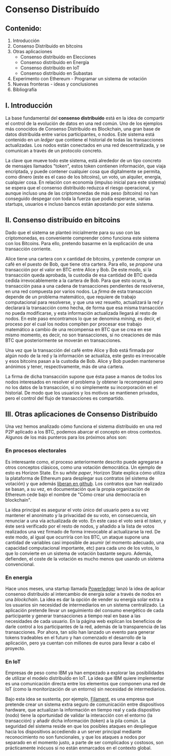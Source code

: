 # Consenso Distribuído

## Contenido:

 1. Introducción
 2. Consenso Distribuído en bitcoins
 3. Otras aplicaciones
      - Consenso distribuído en Elecciones
      - Consenso distribuído en Energía
      - Consenso distribuído en IoT
      - Consenso distribuído en Subastas
 4. Experimento con Ethereum - Programar un sistema de votación
 5. Nuevas fronteras - ideas y conclusiones
 6. Bibliografía

## I. Introducción

La base fundamental del **consenso distribuído** está en la idea de compartir el control de la evolución de datos en una red común. Uno de los ejemplos más conocidos de Consenso Distribuído es Blockchain, una gran base de datos distribuída entre varios participantes, o nodos. Este sistema está contenido en un _ledger_ que contiene el historial de todas las transacciones actualizadas. Los nodos están conectados en una red descentralizada, y se comunican a través de un protocolo concreto.

La clave que mueve todo este sistema, está alrededor de un tipo concreto de mensajes llamados "token", estos token contienen información, que viaja encriptada, y puede contener cualquier cosa que digitalmente se permita, como dinero (este es el caso de los bitcoins), un voto, un alquiler, energía, cualquier cosa. En relación con economía (impulso inicial para este sistema) se espera que el consenso distribuído reduzca el riesgo operacional, y aunque incluso una de las criptomonedas de más peso (bitcoins) no han conseguido despegar con toda la fuerza que podía esperarse, varias startups, usuarios e incluso bancos están apostando por este sistema.

## II. Consenso distribuído en bitcoins

Dado que el sistema se planteó inicialmente para su uso con las criptomonedas, es conveniente comprender cómo funciona este sistema con los Bitcoins. Para ello, pretendo basarme en la explicación de una transacción corriente.

Alice tiene una cartera con x cantidad de bitcoins, y pretende comprar un café en el puesto de Bob, que tiene otra cartera. Para ello, se _propone_ una transacción por el valor en BTC entre Alice y Bob. De este modo, si la transacción queda aprobada, la custodia de esa cantidad de BTC queda cedida irrevocablemente a la cartera de Bob. Para que esto ocurra, la transacción pasa a una cadena de transacciones pendientes de resolverse, en una red compuesta por varios nodos. La _firma_ de esta transacción depende de un problema matemático, que requiere de trabajo computacional para resolverse, y que una vez resuelto, actualizará la red y declarará la transacción como hecha, de forma que esa misma transacción no pueda modificarse, y esta información actualizada llegará al resto de nodos. En este paso encontramos lo que se denomina _mining_, es decir, el proceso por el cual los nodos compiten por procesar ese trabajo matemático a cambio de una recompensa en BTC que se crea en ese mismo momento, es decir, no son transacciones, si no creaciones de más BTC que posteriormente se moverán en transacciones.

Una vez que la transacción del café entre Alice y Bob está firmada por algún nodo de la red y la información se actualiza, este gesto es irrevocable y esos bitcoins pasan a la custodia de Bob. Alice y Bob pueden mantenerse anónimos y tener, respectivamente, más de una cartera.

La firma de dicha transacción supone que ésta pase a manos de todos los nodos interesados en resolver el problema (y obtener la recompensa) pero no los datos de la transacción, si no simplemente su incorporación en el historial. De modo que los usuarios y los motivos se mantienen privados, pero el control del flujo de transacciones es compartido.

## III. Otras aplicaciones de Consenso Distribuído

Una vez hemos analizado cómo funciona el sistema distribuído en una red P2P aplicado a los BTC, podemos abarcar el concepto en otros contextos. Algunos de los más punteros para los próximos años son:

### En procesos electorales

Es interesante como, el proceso anteriormente descrito puede agregarse a otros conceptos clásicos, como una votación democrática. Un ejemplo de esto es Horizon State. En su _white paper_, Horizon State explica cómo utiliza la plataforma de Ethereum para desplegar sus contratos (el sistema de votación) y que además [liberan en github](). Los contratos que han realizado se basan, a su vez, en documentación que la propia organización de Ethereum cede bajo el nombre de "Cómo crear una democracia en blockchain".

La idea principal es asegurar el voto único del usuario pero a su vez mantener el anonimato y la privacidad de su voto, en consecuencia, sin renunciar a una vía actualizada de voto. En este caso el voto será el _token_, y éste será verificado por el resto de nodos, y añadido a la lista de votos realizados una vez firmado de forma irrevocable al actualizarse la red. De este modo, al igual que ocurriría con los BTC, un ataque supone una cantidad de variables casi imposible de asumir (el momento adecuado, una capacidad computacional importante, etc) para cada uno de los votos, lo que lo convierte en un sistema de votación bastante seguro. Además, defienden, el coste de la votación es mucho menos que usando un sistema convencional.   

### En energía

Hace unos meses, una startup llamada [Powerledger](https://tge.powerledger.io) lanzó la idea de aplicar consenso distribuído al intercambio de energía solar a través de nodos en una _blockchain_. La idea es dar la opción de vender su energía solar extra a los usuarios sin necesidad de intermediarios en un sistema centralizado. La aplicación pretende llevar un seguimiento del consumo energético de cada participante y generar transacciones a tiempo real en base a las necesidades de cada usuario. En la página web explican los beneficios de darle control a los participantes de la red, además de la transparencia de las transacciones. Por ahora, tan sólo han lanzado un evento para generar tokens tradeables en el futuro y han comenzado el desarrollo de la aplicación, pero ya cuentan con millones de euros para llevar a cabo el proyecto.

### En IoT

Empresas de peso como IBM ya han empezado a explorar las posibilidades de utilizar el modelo distribuído en IoT. La idea que IBM quiere implementar es una comunicación directa entre los elementos que componen una red de IoT (como la monitorización de un entorno) sin necesidad de intermediarios.

Bajo esta idea se sustenta, por ejemplo, [Filament](https://filament.com), es una empresa que pretende crear un sistema extra seguro de comunicación entre dispositivos hardware, que actualizan la información en tiempo real y cada dispositivo (nodo) tiene la oportunidad de validar la interacción con el entorno (la transacción) y añadir dicha información (token) a la pila común. La seguridad del sistema reside en que los posibles ataques en despliegue hacia los dispositivos accediendo a un server principal mediante reconocimiento no son funcionales, y que los ataques a nodos por separado en el momento justo, a parte de ser complicados y costosos, son prácticamente inócuos si no están enmarcados en el contexto global.

